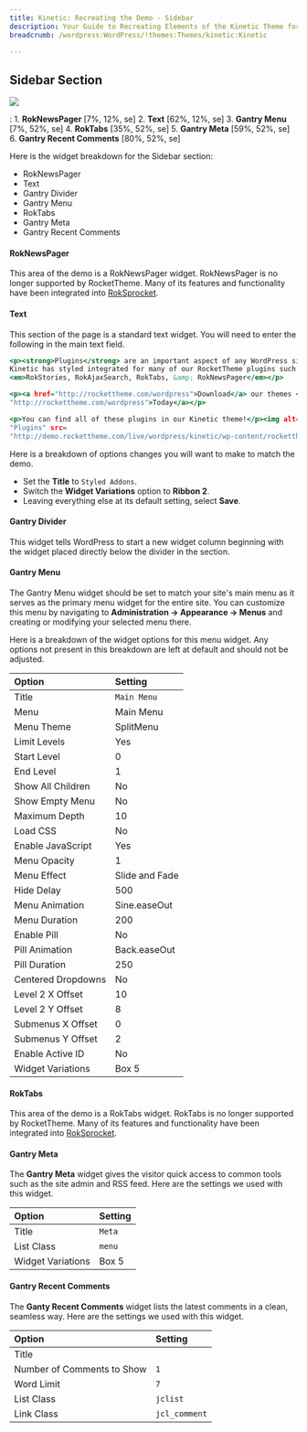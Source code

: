 ```yaml
---
title: Kinetic: Recreating the Demo - Sidebar
description: Your Guide to Recreating Elements of the Kinetic Theme for WordPress
breadcrumb: /wordpress:WordPress/!themes:Themes/kinetic:Kinetic

---
```


Sidebar Section
-----

![][demo]

:   1. **RokNewsPager** [7%, 12%, se]
    2. **Text** [62%, 12%, se]
    3. **Gantry Menu** [7%, 52%, se]
    4. **RokTabs** [35%, 52%, se]
    5. **Gantry Meta** [59%, 52%, se]
    6. **Gantry Recent Comments** [80%, 52%, se]

Here is the widget breakdown for the Sidebar section:

* RokNewsPager
* Text
* Gantry Divider
* Gantry Menu
* RokTabs
* Gantry Meta
* Gantry Recent Comments

#### RokNewsPager

This area of the demo is a RokNewsPager widget. RokNewsPager is no longer supported by RocketTheme. Many of its features and functionality have been integrated into [RokSprocket][roksprocket].

#### Text

This section of the page is a standard text widget. You will need to enter the following in the main text field.

~~~ .html
<p><strong>Plugins</strong> are an important aspect of any WordPress site, and
Kinetic has styled integrated for many of our RocketTheme plugins such as
<em>RokStories, RokAjaxSearch, RokTabs, &amp; RokNewsPager</em></p>

<p><a href="http://rockettheme.com/wordpress">Download</a> our themes <a href=
"http://rockettheme.com/wordpress">Today</a></p>

<p>You can find all of these plugins in our Kinetic theme!</p><img alt=
"Plugins" src=
"http://demo.rockettheme.com/live/wordpress/kinetic/wp-content/rockettheme/rt_kinetic_wp/frontpage/extensions.png">
~~~

Here is a breakdown of options changes you will want to make to match the demo.

* Set the **Title** to `Styled Addons`.
* Switch the **Widget Variations** option to **Ribbon 2**.
* Leaving everything else at its default setting, select **Save**.

#### Gantry Divider

This widget tells WordPress to start a new widget column beginning with the widget placed directly below the divider in the section.

#### Gantry Menu

The Gantry Menu widget should be set to match your site's main menu as it serves as the primary menu widget for the entire site. You can customize this menu by navigating to **Administration -> Appearance -> Menus** and creating or modifying your selected menu there.

Here is a breakdown of the widget options for this menu widget. Any options not present in this breakdown are left at default and should not be adjusted.

| Option             | Setting        |
| :----------------  | :--------      |
| Title              | `Main Menu`    |
| Menu               | Main Menu      |
| Menu Theme         | SplitMenu      |
| Limit Levels       | Yes            |
| Start Level        | 0              |
| End Level          | 1              |
| Show All Children  | No             |
| Show Empty Menu    | No             |
| Maximum Depth      | 10             |
| Load CSS           | No             |
| Enable JavaScript  | Yes            |
| Menu Opacity       | 1              |
| Menu Effect        | Slide and Fade |
| Hide Delay         | 500            |
| Menu Animation     | Sine.easeOut   |
| Menu Duration      | 200            |
| Enable Pill        | No             |
| Pill Animation     | Back.easeOut   |
| Pill Duration      | 250            |
| Centered Dropdowns | No             |
| Level 2 X Offset   | 10             |
| Level 2 Y Offset   | 8              |
| Submenus X Offset  | 0              |
| Submenus Y Offset  | 2              |
| Enable Active ID   | No             |
| Widget Variations  | Box 5          |

#### RokTabs

This area of the demo is a RokTabs widget. RokTabs is no longer supported by RocketTheme. Many of its features and functionality have been integrated into [RokSprocket][roksprocket].

#### Gantry Meta

The **Gantry Meta** widget gives the visitor quick access to common tools such as the site admin and RSS feed. Here are the settings we used with this widget.

| Option            | Setting     |
| :----------       | :---------- |
| Title             | `Meta`      |
| List Class        | `menu`      |
| Widget Variations | Box 5       |

#### Gantry Recent Comments

The **Ganty Recent Comments** widget lists the latest comments in a clean, seamless way. Here are the settings we used with this widget.

| Option                     | Setting       |
| :----------                | :----------   |
| Title                      |               |
| Number of Comments to Show | `1`           |
| Word Limit                 | `7`           |
| List Class                 | `jclist`      |
| Link Class                 | `jcl_comment` |

[demo]: assets/demo_4.jpeg
[rokgallery]: ../../plugins/rokgallery/
[roksprocket]: ../../plugins/roksprocket/
